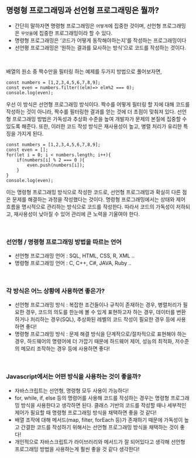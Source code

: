 ## 명령형 프로그래밍과 선언형 프로그래밍은 뭘까?

- 간단히 말하자면 명령형 프로그래밍은 `어떻게`에 집중한 것이며, 선언형 프로그래밍은 `무엇을`에 집중한 프로그래밍이라 할 수 있다.
- 명령형 프로그래밍은 ‘코드가 어떻게 동작해야하는지’를 작성하는 프로그래밍이다
- 선언평 프로그래밍은 ‘원하는 결과를 묘사하는 방식’으로 코드를 작성하는 것이다.

<br/>

배열의 원소 중 짝수만을 필터링 하는 예제를 두가지 방법으로 풀어보자면,

```
const numbers = [1,2,3,4,5,6,7,8,9];
const even = numbers.filter((elm)=> elm%2 === 0);
console.log(even);
```

우선 이 방식은 선언형 프로그래밍 방식이다. 짝수를 어떻게 필터링 할 지에 대해 코드를 작성하는 것이 아니라, 짝수를 필터링한 결과를 얻는 것에 더 초점이 맞춰져 있다. 선언형 프로그래밍 방법은 가독성과 추상화 수준을 높여 개발자가 문제의 본질에 집중할 수 있도록 해준다. 또한, 이러한 코드 작성 방식은 재사용성이 높고, 병렬 처리가 유리한 특징을 가지게 된다.

```
const numbers = [1,2,3,4,5,6,7,8,9];
const even = [];
for(let i = 0; i < numbers.length; i++){
	if(numbers[i] % 2 === 0 ){
		even.push(numbers[i]);
	}
}
console.log(even);
```

이는 명령형 프로그래밍 방식으로 작성한 코드로, 선언형 프로그래밍과 확실히 다른 점은 문제를 해결하는 과정을 작성했다는 것이다. 명령형 프로그래밍에서는 상태와 제어 흐름을 명시적으로 관리하는 방식으로 코드를 작성한다. 따라서 코드의 가독성이 저하되고, 재사용성이 낮아질 수 있어 관리에 큰 노력을 기울여야 한다.

<br/>

### 선언형 / 명령형 프로그래밍 방법을 따르는 언어

- 선언형 프로그래밍 언어 : SQL, HTML, CSS, R, XML ..
- 명령형 프로그래밍 언어 : C, C++, C#, JAVA, Ruby ..

<br/>

### 각 방식은 어느 상황에 사용하면 좋은가?

- 선언형 프로그래밍 방식 : 복잡한 조건들이나 규칙이 존재하는 경우, 병렬처리가 필요한 경우, 코드의 의도를 한눈에 볼 수 있게 표현하고자 하는 경우, 데이터를 변환하거나 처리하는 경우(SQL), 추상화된 레벨의 코드 작성이 필요한 경우 등에 사용하면 좋다!
- 명령형 프로그래밍 방식 : 문제 해결 방식을 단계적으로/절차적으로 표현해야 하는 경우, 하드웨어의 명령어에 더 가깝기 때문에 하드웨어 제어, 성능의 최적화, 저수준의 메모리 조작하는 경우 등에 사용하면 좋다!

<br/>

### Javascript에서는 어떤 방식을 사용하는 것이 좋을까?

- 자바스크립트는 선언형, 명령형 모두 사용이 가능하다!
- for, while, if, else 등의 명령어를 사용해 코드를 작성하는 경우는 명령형 프로그래밍 방식을 사용한다고 생각하면 된다. 클래스 기반의 코드를 작성할 때나 세부적인 제어가 필요할 때 명령형 프로그래밍 방식을 채택하면 좋을 것 같다!
- 배열 조작에 대해 메서드(map, filter, forEach 등)가 존재하기 때문에 가독성이 높고 간결한 코드를 작성하기 위해서는 선언형 프로그래밍 방식을 채택하는 것이 좋다!
- 개인적으로 자바스크립트가 라이브러리와 메서드가 잘 되어있다고 생각해 선언형 프로그래밍 방법을 사용하는게 훨씬 좋을 것 같다 생각한다!
